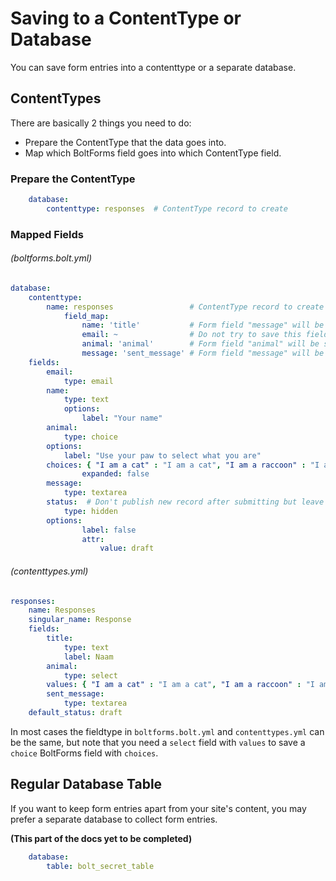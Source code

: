 Saving to a ContentType or Database
==============
You can save form entries into a contenttype or a separate database.

## ContentTypes

There are basically 2 things you need to do: 

- Prepare the ContentType that the data goes into.
- Map which BoltForms field goes into which ContentType field.

### Prepare the ContentType

```yaml
    database:
        contenttype: responses  # ContentType record to create
```

### Mapped Fields

###### (boltforms.bolt.yml)

```yaml
database:
    contenttype:
        name: responses  				# ContentType record to create
            field_map:
                name: 'title'			# Form field "message" will be saved to the ContentType field "title"   
                email: ~                # Do not try to save this field to the ContentType
                animal: 'animal'		# Form field "animal" will be saved to the ContentType field "animal"  
                message: 'sent_message' # Form field "message" will be saved to the ContentType field "sent_message"   
    fields:
        email:
            type: email				
        name:
            type: text
            options:
                label: "Your name"
        animal:
            type: choice
	    options:
	        label: "Use your paw to select what you are"
		choices: { "I am a cat" : "I am a cat", "I am a raccoon" : "I am a raccoon", "I am a Koala" : "I am a Koala" }
		        expanded: false
        message:
            type: textarea
        status:	 # Don't publish new record after submitting but leave that to the editor
            type: hidden
	    options:
                label: false
                attr:
                    value: draft	                
```

###### (contenttypes.yml)

```yaml
responses:
    name: Responses
    singular_name: Response
    fields:
        title:
            type: text
            label: Naam
		animal:
            type: select
	    values: { "I am a cat" : "I am a cat", "I am a raccoon" : "I am a raccoon", "I am a Koala" : "I am a Koala" }
        sent_message:
			type: textarea
	default_status: draft
```


In most cases the fieldtype in `boltforms.bolt.yml` and `contenttypes.yml` can be the same, but note that you need a `select` field with `values` to save a `choice` BoltForms field with `choices`.

## Regular Database Table

If you want to keep form entries apart from your site's content, you may prefer a separate database to collect form entries.

**(This part of the docs yet to be completed)**

```yaml
    database:
        table: bolt_secret_table
```
